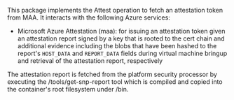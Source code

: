 This package implements the Attest operation to fetch an attestation token from MAA.
It interacts with the following Azure services:
- Microsoft Azure Attestation (maa): for issuing an attestation token given an attestation report signed by a key that is rooted to the cert chain and additional evidence including the blobs that have been hashed to the report's `HOST_DATA` and `REPORT_DATA` fields during virtual machine bringup and retrieval of the attestation report, respectively

The attestation report is fetched from the platform security processor by executing the <parent>/tools/get-snp-report tool which is compiled and copied into the container's root filesystem under /bin.

